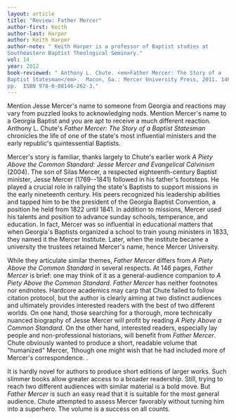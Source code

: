 ```yaml
---
layout: article
title: "Review: Father Mercer"
author-first: Keith
author-last: Harper
author: Keith Harper
author-note: " Keith Harper is a professor of Baptist studies at 
Southeastern Baptist Theological Seminary."
vol: 14
year: 2012
book-reviewed: " Anthony L. Chute. <em>Father Mercer: The Story of a 
Baptist Statesman</em>.  Macon, Ga.: Mercer University Press, 2011. 146 
pp.  ISBN 978-0-88146-262-3."
---
```


Mention Jesse Mercer's name to someone from Georgia and reactions may
vary from puzzled looks to acknowledging nods. Mention Mercer's name to
a Georgia Baptist and you are apt to receive a much different reaction.
Anthony L. Chute's *Father Mercer: The Story of a Baptist Statesman*
chronicles the life of one of the state's most influential ministers and
the early republic's quintessential Baptists.

Mercer's story is familiar, thanks largely to Chute's earlier work *A
Piety Above the Common Standard: Jesse Mercer and Evangelical Calvinism*
(2004). The son of Silas Mercer, a respected eighteenth-century Baptist
minister, Jesse Mercer (1769--1841) followed in his father's footsteps.
He played a crucial role in rallying the state's Baptists to support
missions in the early nineteenth century. His peers recognized his
leadership abilities and tapped him to be the president of the Georgia
Baptist Convention, a position he held from 1822 until 1841. In addition
to missions, Mercer used his talents and position to advance sunday
schools, temperance, and education. In fact, Mercer was so influential
in educational matters that when Georgia's Baptists organized a school
to train young ministers in 1833, they named it the Mercer Institute.
Later, when the institute became a university the trustees retained
Mercer's name, hence Mercer University.

While they articulate similar themes, *Father Mercer* differs from *A
Piety Above the Common Standard* in several respects. At 146 pages,
*Father Mercer* is brief: one may think of it as a general-audience
companion to *A Piety Above the Common Standard*. *Father Mercer* has
neither footnotes nor endnotes. Hardcore academics may carp that Chute
failed to follow citation protocol, but the author is clearly aiming at
two distinct audiences and ultimately provides interested readers with
the best of two different worlds. On one hand, those searching for a
thorough, more technically nuanced biography of Jesse Mercer will profit
by reading *A Piety Above a Common Standard*. On the other hand,
interested readers, especially lay people and non-professional
historians, will benefit from *Father Mercer*. Chute obviously wanted to
produce a short, readable volume that "humanized" Mercer, Tthough one
might wish that he had included more of Mercer's correspondence. .

It is hardly novel for authors to produce short editions of larger
works. Such slimmer books allow greater access to a broader readership.
Still, trying to reach two different audiences with similar material is
a bold move. But *Father Mercer* is such an easy read that it is
suitable for the most general audience. Chute attempted to assess Mercer
favorably without turning him into a superhero. The volume is a success
on all counts.
